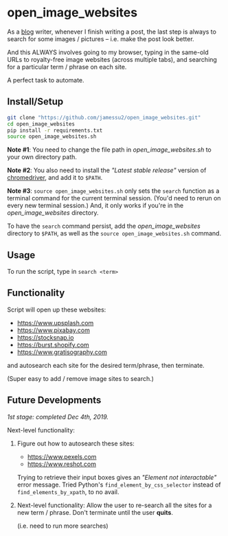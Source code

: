 # open_image_websites

As a [blog](https://askmeabetterquestion.com/) writer, whenever I finish writing a post, the last step is always to search for some images / pictures – i.e. make the post look better.

And this ALWAYS involves going to my browser, typing in the same-old URLs to royalty-free image websites (across multiple tabs), and searching for a particular term / phrase on each site.

A perfect task to automate.



## Install/Setup 

```bash
git clone "https://github.com/jamessu2/open_image_websites.git"
cd open_image_websites
pip install -r requirements.txt
source open_image_websites.sh
```

**Note #1**: You need to change the file path in *open_image_websites.sh* to your own directory path.

**Note #2**: You also need to install the *"Latest stable release"* version of [chromedriver](https://chromedriver.chromium.org/), and add it to `$PATH`.

**Note #3**: `source open_image_websites.sh` only sets the `search` function as a terminal command for the current terminal session. (You'd need to rerun on every new terminal session.) And, it only works if you're in the *open_image_websites* directory.

To have the `search` command persist, add the *open_image_websites* directory to `$PATH`, as well as the `source open_image_websites.sh` command.



## Usage

To run the script, type in `search <term>`



## Functionality
Script will open up these websites:

- https://www.upsplash.com
- https://www.pixabay.com
- https://stocksnap.io
- https://burst.shopify.com
- https://www.gratisography.com

and autosearch each site for the desired term/phrase, then terminate. 

(Super easy to add / remove image sites to search.)


## Future Developments
*1st stage: completed Dec 4th, 2019.*

Next-level functionality:

1. Figure out how to autosearch these sites:
	- https://www.pexels.com
	- https://www.reshot.com
	
	Trying to retrieve their input boxes gives an *"Element not interactable"* error message.
	Tried Python's `find_element_by_css_selector` instead of `find_elements_by_xpath`, to no avail.

2. Next-level functionality: Allow the user to re-search all the sites for a new term / phrase. Don't terminate until the user **quits**.

	(i.e. need to run more searches)
